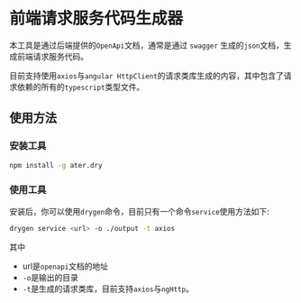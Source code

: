 # 前端请求服务代码生成器

本工具是通过后端提供的`OpenApi`文档，通常是通过 `swagger` 生成的`json`文档，生成前端请求服务代码。

目前支持使用`axios`与`angular HttpClient`的请求类库生成的内容，其中包含了请求依赖的所有的`typescript`类型文件。

## 使用方法

### 安装工具

```bash
npm install -g ater.dry
```

### 使用工具

安装后，你可以使用`drygen`命令，目前只有一个命令`service`使用方法如下:

```bash
drygen service <url> -o ./output -t axios
```

其中

- url是`openapi`文档的地址
- `-o`是输出的目录
- `-t`是生成的请求类库，目前支持`axios`与`ngHttp`。


